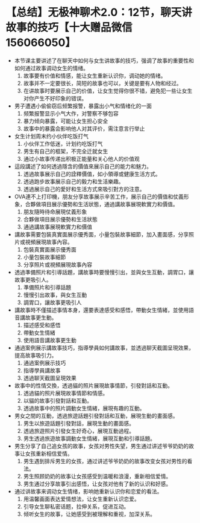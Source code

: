 # 【总结】无极神聊术2.0：12节，聊天讲故事的技巧【十大赠品微信156066050】

-   本节课主要讲述了在聊天中如何与女生讲故事的技巧，强调了故事的重要性和如何通过故事调动女生的情绪。
    1.  故事要有价值和情感，能让女生重新认识你，调动她的情绪。
    2.  故事并不一定要很长，简短的故事也可以，关键是要有人物和经过。
    3.  在讲故事时要展示自己的价值，让女生觉得你很不错，避免犯一些让女生对你产生不好印象的错误。
-   男子遭遇小偷偷窃后频繁报警，暴露出小气和情绪化的一面
    1.  频繁报警显示小气大作，对警察不够包容
    2.  暴力倾向暴露，可能让女生担心安全
    3.  故事中的暴露会影响他人对其评价，需注意言行举止
-   女生计划周末约小伙伴吃饭打气
    1.  小伙伴工作低迷，计划约吃饭打气
    2.  男生有自己的框架，不完全迁就女生
    3.  通过小故事传递出积极正能量和关心他人的价值观
-   這段講述了如何透過隱含的價值來展示自己的能力和魅力。
    1.  透過故事展示自己的詮釋價值，如小領導或健康生活方式。
    2.  透過跑步故事展示自己的毅力和生活樂趣。
    3.  透過展示自己的愛好和生活方式來吸引對方的注意。
-   OVA連不上打印機，朋友分享故事展示辛苦工作，展示自己的價值和仗義形象，合夥做項目展示優勢和生活狀態，通過講故事展現軟實力和價值。
    1.  朋友隨時待命展現仗義形象
    2.  合夥做項目展示優勢和生活狀態
    3.  通過講故事展現軟實力和價值
-   講故事需要包裝真實面展示優秀面，小量包裝故事細節，加入畫面感，分享照片或視頻展現故事內容。
    1.  包裝真實面展示優秀面
    2.  小量包裝故事細節
    3.  分享照片或視頻展現故事內容
-   透過準備照片和引導話題，講故事時要慢慢引出，並與女生互動，調胃口，讓故事更吸引人。
    1.  準備照片和引導話題
    2.  慢慢引出故事，與女生互動
    3.  調胃口，讓故事更吸引人
-   講故事時不僅描述事情本身，還要表達感受和感悟，帶動女生情緒，並使用語音講故事更生動。
    1.  描述感受和感悟
    2.  帶動女生情緒
    3.  使用語音講故事更生動
-   通過案例展示講故事技巧，指導學員如何講故事，並透過聊天截圖呈現效果，提高故事吸引力。
    1.  通過案例展示技巧
    2.  指導學員講故事
    3.  透過聊天截圖呈現效果
-   故事中的性情交換，透過貓的照片展現故事情節，引發對話和互動。
    1.  透過貓的照片展現故事情節和情感。
    2.  以貓的故事引發對話和互動。
    3.  透過故事中的照片調動女生情緒，展現有趣的互動。
-   男女之間的互動，透過旅遊話題引發對話和互動，展現生動的畫面感。
    1.  男生以旅遊話題引發對話，展現生動的畫面感。
    2.  透過旅遊照片引發女生好奇心，展現互動過程。
    3.  男生透過旅遊故事調動女生情緒，展現互動和引導話題。
-   男生分享了自己追女孩的故事，女孩对男性失望，男生通过讲述爷爷奶奶的故事让女孩重新相信爱情。
    1.  男生遇到排斥男生的女孩，通过讲述爷爷奶奶的故事改变女孩对男性的看法。
    2.  男生照顾奶奶的故事让女孩感受到温暖和浪漫，重新相信爱情。
    3.  男生通过分享故事引出感悟，让女孩对他有了新的认识和好感。
-   通过讲故事来调动女生情绪，影响她重新认识你和恋爱的看法。
    1.  用温馨画面表达爱情想法，让女生重新认识恋爱。
    2.  引导女生聊私密话题，拉伸关系，促进互动。
    3.  倾听女生的故事，让她感受到被理解和重视，加深关系。